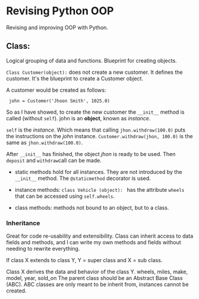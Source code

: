 # Revising Python OOP

Revising and improving OOP with Python.

## Class:

Logical grouping of data and functions. Blueprint for creating objects.

`Class Customer(object):` does not create a new customer. It defines the customer. It's the blueprint to create a Customer object.

A customer would be created as follows:

` john = Customer('Jhoon Smith', 1025.0)`

So as I have showed, to create the new customer the `__init__` method is called (without `self`). john is an **object**, known as *instance*.

`self` is the *instance*. Which means that calling `jhon.withdraw(100.0)` puts the instructions on the *john* instance. `Customer.withdraw(jhon, 100.0)` is the same as `jhon.withdraw(100.0)`.

After `__init__` has finished, the object *jhon* is ready to be used. Then `deposit` and `withdraw`call can be made.

* static methods hold for all instances. They are not introduced by the `__init__` method. The `@staticmethod` decorator is used.

* instance methods: `class Vehicle (object): ` has the attribute `wheels` that can be accessed using `self.wheels`.

* class methods: methods not bound to an object, but to a class.

### Inheritance

Great for code re-usability and extensibility. Class can inherit access to data fields and methods, and I can write my own methods and fields without needing to rewrite everything.

If class X extends to class Y, Y = super class and X = sub class.

Class X derives the data and behavior of the class Y.
wheels, miles, make, model, year, sold_on
The parent class should be an Abstract Base Class (ABC). ABC classes are only meant to be inherit from, instances cannot be created.